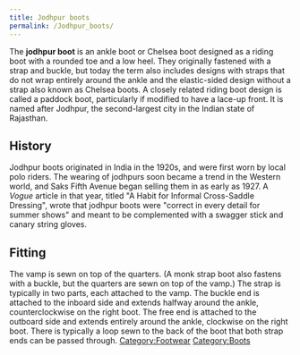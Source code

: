 ```yaml
---
title: Jodhpur boots
permalink: /Jodhpur_boots/
---
```


The **jodhpur boot** is an ankle boot or Chelsea boot designed as a
riding boot with a rounded toe and a low heel. They originally fastened
with a strap and buckle, but today the term also includes designs with
straps that do not wrap entirely around the ankle and the elastic-sided
design without a strap also known as Chelsea boots. A closely related
riding boot design is called a paddock boot, particularly if modified to
have a lace-up front. It is named after Jodhpur, the second-largest city
in the Indian state of Rajasthan.

## History

Jodhpur boots originated in India in the 1920s, and were first worn by
local polo riders. The wearing of jodhpurs soon became a trend in the
Western world, and Saks Fifth Avenue began selling them in as early as
1927. A *Vogue* article in that year, titled "A Habit for Informal
Cross-Saddle Dressing", wrote that jodhpur boots were "correct in every
detail for summer shows" and meant to be complemented with a swagger
stick and canary string gloves.

## Fitting

The vamp is sewn on top of the quarters. (A monk strap boot also fastens
with a buckle, but the quarters are sewn on top of the vamp.) The strap
is typically in two parts, each attached to the vamp. The buckle end is
attached to the inboard side and extends halfway around the ankle,
counterclockwise on the right boot. The free end is attached to the
outboard side and extends entirely around the ankle, clockwise on the
right boot. There is typically a loop sewn to the back of the boot that
both strap ends can be passed through.
[Category:Footwear](/Category:Footwear "wikilink")
[Category:Boots](/Category:Boots "wikilink")